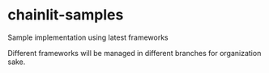 # chainlit-samples

Sample implementation using latest frameworks

Different frameworks will be managed in different branches for organization sake.
